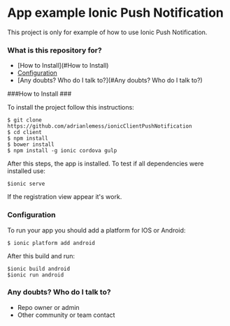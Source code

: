 

# App example Ionic Push Notification #

This project is only for example of how to use Ionic Push Notification.


### What is this repository for? ###


* [How to Install](#How to Install)
* [Configuration](#Configuration)
* [Any doubts? Who do I talk to?](#Any doubts? Who do I talk to?)

###How to Install ###

To install the project follow this instructions:
```
$ git clone https://github.com/adrianlemess/ionicClientPushNotification
$ cd client
$ npm install
$ bower install
$ npm install -g ionic cordova gulp
```

After this steps, the app is installed. To test if all dependencies were installed use:

```
$ionic serve
``` 

If the registration view appear it's work.


### Configuration 
To run your app you should add a platform for IOS or Android:

```
$ ionic platform add android
```

After this build and run:

``` 
$ionic build android
$ionic run android

```

### Any doubts? Who do I talk to? ###

* Repo owner or admin
* Other community or team contact
